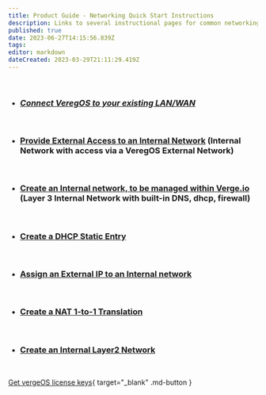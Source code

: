 ```yaml
---
title: Product Guide - Networking Quick Start Instructions
description: Links to several instructional pages for common networking tasks
published: true
date: 2023-06-27T14:15:56.839Z
tags: 
editor: markdown
dateCreated: 2023-03-29T21:11:29.419Z
---
```


<br>

- ### [_Connect VeregOS to your existing LAN/WAN_](../product-guide/connectLANWAN)

<br>

- ### [Provide External Access to an Internal Network](../product-guide/internalwithextaccess) (Internal Network with access via a VeregOS External Network)

<br>

- ### [Create an Internal network, to be managed within Verge.io](../product-guide/internal-layer3) (Layer 3 Internal Network with built-in DNS, dhcp, firewall)

<br>

- ### [Create a DHCP Static Entry](../product-guide/dhcpstaticlease)

<br>

- ### [Assign an External IP to an Internal network](../product-guide/assignexternalIP)

<br>

- ### [Create a NAT 1-to-1 Translation](../product-guide/NAT1to1)

<br>

- ### [Create an Internal Layer2 Network](../product-guide/internal-layer2)


<br>

[Get vergeOS license keys](https://www.verge.io/test-drive){ target="_blank" .md-button }